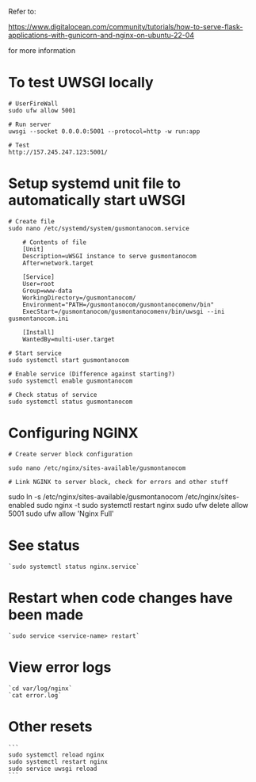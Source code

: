 Refer to:

  https://www.digitalocean.com/community/tutorials/how-to-serve-flask-applications-with-gunicorn-and-nginx-on-ubuntu-22-04
  
for more information

# To test UWSGI locally

	# UserFireWall
	sudo ufw allow 5001 

	# Run server
	uwsgi --socket 0.0.0.0:5001 --protocol=http -w run:app

	# Test
	http://157.245.247.123:5001/

# Setup systemd unit file to automatically start uWSGI

	# Create file
	sudo nano /etc/systemd/system/gusmontanocom.service

		# Contents of file
		[Unit]
		Description=uWSGI instance to serve gusmontanocom
		After=network.target

		[Service]
		User=root
		Group=www-data
		WorkingDirectory=/gusmontanocom/
		Environment="PATH=/gusmontanocom/gusmontanocomenv/bin"
		ExecStart=/gusmontanocom/gusmontanocomenv/bin/uwsgi --ini gusmontanocom.ini

		[Install]
		WantedBy=multi-user.target

	# Start service
	sudo systemctl start gusmontanocom

	# Enable service (Difference against starting?)
	sudo systemctl enable gusmontanocom

	# Check status of service
	sudo systemctl status gusmontanocom

# Configuring NGINX

	# Create server block configuration

	sudo nano /etc/nginx/sites-available/gusmontanocom

	# Link NGINX to server block, check for errors and other stuff

  sudo ln -s /etc/nginx/sites-available/gusmontanocom /etc/nginx/sites-enabled
  sudo nginx -t
  sudo systemctl restart nginx
  sudo ufw delete allow 5001
  sudo ufw allow 'Nginx Full'

# See status

	`sudo systemctl status nginx.service`

# Restart when code changes have been made

	`sudo service <service-name> restart`
	
# View error logs

	`cd var/log/nginx`
	`cat error.log`
	
# Other resets

	```
	sudo systemctl reload nginx
	sudo systemctl restart nginx
	sudo service uwsgi reload
	```
	
